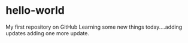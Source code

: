# hello-world
My first repository on GitHub
Learning some new things today....adding updates
adding one more update.

